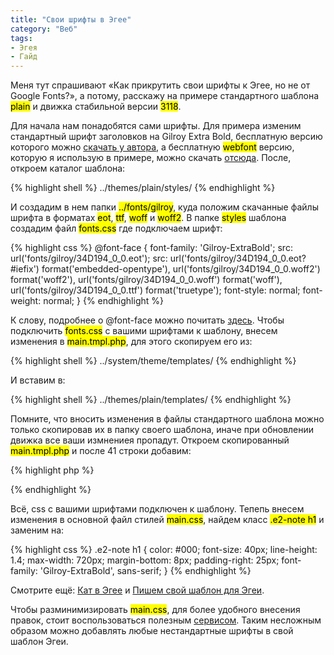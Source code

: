 ```yaml
---
title: "Свои шрифты в Эгее"
category: "Веб"
tags:
- Эгея
- Гайд
---
```


Меня тут спрашивают «Как прикрутить свои шрифты к Эгее, но не от Google Fonts?», а потому, расскажу на примере стандартного шаблона <mark>plain</mark> и движка стабильной версии <mark>3118</mark>.

Для начала нам понадобятся сами шрифты. Для примера изменим стандартный шрифт заголовков на Gilroy Extra Bold, бесплатную версию которого можно [скачать у автора][1], а бесплатную <mark>webfont</mark> версию, которую я использую в примере, можно скачать [отсюда][2]. После, откроем каталог шаблона:

{% highlight shell %}
../themes/plain/styles/
{% endhighlight %}

И создадим в нем папки <mark>../fonts/gilroy</mark>, куда положим скачанные файлы шрифта в форматах <mark>eot</mark>, <mark>ttf</mark>, <mark>woff</mark> и <mark>woff2</mark>. В папке <mark>styles</mark> шаблона создадим файл <mark>fonts.css</mark> где подключаем шрифт:

{% highlight css %}
@font-face {
	font-family: 'Gilroy-ExtraBold';
	src: url('fonts/gilroy/34D194_0_0.eot');
	src: url('fonts/gilroy/34D194_0_0.eot?#iefix') format('embedded-opentype'),
	     url('fonts/gilroy/34D194_0_0.woff2') format('woff2'),
	     url('fonts/gilroy/34D194_0_0.woff') format('woff'),
	     url('fonts/gilroy/34D194_0_0.ttf') format('truetype');
	font-style: normal;
	font-weight: normal;
}
{% endhighlight %}

К слову, подробнее о @font-face можно почитать [здесь][3]. Чтобы подключить <mark>fonts.css</mark> с вашими шрифтами к шаблону, внесем изменения в <mark>main.tmpl.php</mark>, для этого скопируем его из:

{% highlight shell %}
../system/theme/templates/
{% endhighlight %}

И вставим в:

{% highlight shell %}
../themes/plain/templates/
{% endhighlight %}

Помните, что вносить изменения в файлы стандартного шаблона можно только скопировав их в папку своего шаблона, иначе при обновлении движка все ваши измнениея пропадут. Откроем скопированный <mark>main.tmpl.php</mark> и после 41 строки добавим:

{% highlight php %}
<?php _CSS ('fonts') ?>
{% endhighlight %}

Всё, css с вашими шрифтами подключен к шаблону. Тепепь внесем изменения в основной файл стилей <mark>main.css</mark>, найдем класс <mark>.e2-note h1</mark> и заменим на:

{% highlight css %}
.e2-note h1 {
	color: #000;
	font-size: 40px;
	line-height: 1.4;
	max-width: 720px;
	margin-bottom: 8px;
	padding-right: 25px;
	font-family: 'Gilroy-ExtraBold', sans-serif;
}
{% endhighlight %}

<p left>Смотрите ещё: <a href="{{ site.baseurl }}/blog/kat-v-egee">Кат в Эгее</a> и <a href="{{ site.baseurl }}/blog/pishem-svoy-shablon-dlya-egei/">Пишем свой шаблон для Эгеи</a>.</p>

Чтобы разминимизировать <mark>main.css</mark>, для более удобного внесения правок, стоит воспользоваться полезным <a href="http://unminify.com/">сервисом</a>. Таким несложным образом можно добавлять любые нестандартные шрифты в свой шаблон Эгеи.

[1]:	https://www.tinkov.info/gilroy.html
[2]:	https://www.myfonts.com/fonts/radomir-tinkov/gilroy/extra-bold/
[3]:	http://htmlbook.ru/css/font-face